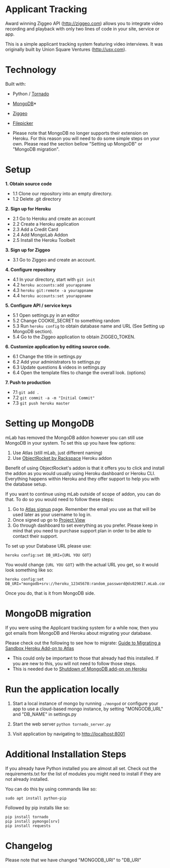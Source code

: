 Applicant Tracking
=================

Award winning Ziggeo API (http://ziggeo.com) allows you to integrate video recording and playback with only
two lines of code in your site, service or app. 

This is a simple applicant tracking system featuring video interviews. It was originally built by
Union Square Ventures (http://usv.com).

Technology
===========

Built with:

 * Python / [Tornado](http://tornadoweb.org)
 * [MongoDB](http://www.mongodb.com/)*
 * [Ziggeo](http://ziggeo.com)
 * [Filepicker](http://filepicker.io)

* Please note that MongoDB no longer supports their extension on Heroku. For this reason you will need to do some simple steps on your own. Please read the section bellow "Setting up MongoDB" or "MongoDB migration".

Setup
======

**1. Obtain source code**
- 1.1 Clone our repository into an empty directory.
- 1.2 Delete .git directory

**2. Sign up for Heroku**

- 2.1 Go to Heroku and create an account
- 2.2 Create a Heroku application
- 2.3 Add a Credit Card
- 2.4 Add MongoLab Addon
- 2.5 Install the Heroku Toolbelt

**3. Sign up for Ziggeo**

- 3.1 Go to Ziggeo and create an account.

**4. Configure repository**

- 4.1 In your directory, start with `git init`
- 4.2 `heroku accounts:add yourappname`
- 4.3 `heroku git:remote -a yourappname`
- 4.4 `heroku accounts:set yourappname`

**5. Configure API / service keys**

- 5.1 Open settings.py in an editor
- 5.2 Change COOKIE_SECRET to something random
- 5.3 Run `heroku config` to obtain database name and URL (See Setting up MongoDB section).
- 5.4 Go to the Ziggeo application to obtain ZIGGEO_TOKEN.

**6. Customize application by editing source code.**

- 6.1 Change the title in settings.py
- 6.2 Add your administrators to settings.py
- 6.3 Update questions & videos in settings.py
- 6.4 Open the template files to change the overall look. (options)

**7. Push to production**

- 7.1 `git add .`
- 7.2 `git commit -a -m "Initial Commit"`
- 7.3 `git push heroku master`

Setting up MongoDB
===========

mLab has removed the MongoDB addon however you can still use MongoDB in your system. To set this up you have few options:
1. Use Atlas (still mLab, just different naming)
2. Use [ObjectRocket by Rackspace](https://elements.heroku.com/addons/ormongo) Heroku addon

Benefit of using ObjectRocket's addon is that it offers you to click and install the addon as you would usually using Heroku dashboard or Heroku CLI. Everything happens within Heroku and they offer support to help you with the database setup.

If you want to continue using mLab outside of scope of addon, you can do that. To do so you would need to follow these steps:

1. Go to [Atlas signup](https://www.mongodb.com/cloud/atlas/signup) page. Remember the email you use as that will be used later as your username to log in.
2. Once signed up go to [Project View](https://cloud.mongodb.com/)
3. Go through dashboard to set everything as you prefer. Please keep in mind that you need to purchase support plan in order to be able to contact their support.

To set up your Database URL please use:
```
heroku config:set DB_URI={URL YOU GOT}
```

You would change `{URL YOU GOT}` with the actual URL you get, so it would look something like so:
```
heroku config:set DB_URI="mongodb+srv://heroku_12345678:random_password@ds029017.mLab.com:29017/heroku_12345678"
```

Once you do, that is it from MongoDB side.


MongoDB migration
===========

If you were using the Applicant tracking system for a while now, then you got emails from MongoDB and Heroku about migrating your database.

Please check out the following to see how to migrate: [Guide to Migrating a Sandbox Heroku Add-on to Atlas](https://docs.mlab.com/how-to-migrate-sandbox-heroku-addons-to-atlas/)

* This could only be important to those that already had this installed. If you are new to this, you will not need to follow those steps.
* This is needed due to [Shutdown of MongoDB add-on on Heroku](https://docs.mlab.com/shutdown-of-heroku-add-on/)

Run the application locally
===========

1. Start a local instance of mongo by running `./mongod` or configure your app to use a cloud-based mongo instance, by setting "MONGODB_URL" and "DB_NAME" in settings.py

2. Start the web server `python tornado_server.py`

3. Visit application by navigating to [http://localhost:8001](http://localhost:8001)

Additional Installation Steps
===========

If you already have Python installed you are almost all set. Check out the requirements.txt for the list of modules you might need to install if they are not already installed.

You can do this by using commands like so:
```
sudo apt install python-pip
```

Followed by pip installs like so:
```
pip install tornado
pip install pymongo[srv]
pip install requests
```
Changelog
===========
Please note that we have changed "MONGODB_URI" to "DB_URI"
